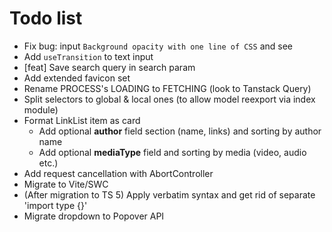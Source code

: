 # Todo list

- Fix bug: input `Background opacity with one line of CSS` and see
- Add `useTransition` to text input
- [feat] Save search query in search param
- Add extended favicon set
- Rename PROCESS's LOADING to FETCHING (look to Tanstack Query)
- Split selectors to global & local ones (to allow model reexport via index module)
- Format LinkList item as card
  - Add optional **author** field section (name, links) and sorting by author name
  - Add optional **mediaType** field and sorting by media (video, audio etc.)
- Add request cancellation with AbortController
- Migrate to Vite/SWC
- (After migration to TS 5) Apply verbatim syntax and get rid of separate 'import type {}'
- Migrate dropdown to Popover API
